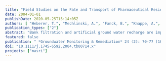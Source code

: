 ```yaml
---
title: "Field Studies on the Fate and Transport of Pharmaceutical Residues in Bank Filtration"
date: 2004-01-01
publishDate: 2020-05-25T15:14:05Z
authors: [ "Heberer, T.", "Mechlinski, A.", "Fanck, B.", "Knappe, A.", "Massmann, G.", "Pekdeger, A.", "Fritz, B." ]
publication_types: ["2"]
abstract: "Bank filtration and artificial ground water recharge are important, effective, and cheap techniques for surface water treatment and removal of microbes, as well as inorganic, and some organic, contaminants. Nevertheless, physical, chemical, and biological processes of the removal of impurities are not understood sufficiently. A research project titled Natural and Artificial Systems for Recharge and Infiltration attempts to provide more clarity in the processes affecting the removal of these contaminants. The project focuses on the fate and transport of selected emerging contaminants during bank filtration at two transects in Berlin, Germany. Several detections of pharmaceutically active compounds (PhACs) in ground water samples from bank filtration sites in Germany led to furthering research on the removal of these compounds during bank filtration. In this study, six PhACs including the analgesic drugs diclofenac and propyphenazone, the antiepileptic drugs carbamazepine and primidone, and the drug metabolites clofibric acid and 1-acetyl–1-methyl–2-dimethyloxamoyl– 2-phenylhydrazide were found to leach from the contaminated streams and lakes into the ground water. These compounds were also detected at low concentrations in receiving public supply wells. Bank filtration either decreased the concentrations by dilution (e.g., for carbamazepine and primidone) and partial removal (e.g., for diclofenac), or totally removed PhACs (e.g., bezafibrate, indomethacine, antibiotics, and estrogens). Several PhACs, such as carbamazepine and especially primidone, were readily transported during bank filtration. They are thought to be good indicators for evaluating whether surface water is impacted by contamination from municipal sewage effluent or whether contamination associated with sewage effluent can be transported into ground water at ground water recharge sites."
featured: false
publication: " *Groundwater Monitoring & Remediation* 24 (2): 70-77 [10.1111/j.1745-6592.2004.tb00714.x](https://doi.org/10.1111/j.1745-6592.2004.tb00714.x)"
doi: "10.1111/j.1745-6592.2004.tb00714.x"
projects: ["nasri"]
---
```


